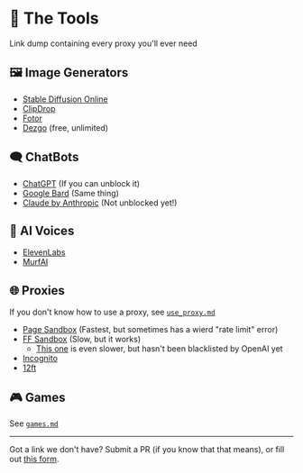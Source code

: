 # 🔨 The Tools
Link dump containing every proxy you'll ever need

## 🖼️ Image Generators
* [Stable Diffusion Online](https://stablediffusionweb.com)
* [ClipDrop](https://clipdrop.co)
* [Fotor](https://www.fotor.com/images/create)
* [Dezgo](https://dezgo.com/) (free, unlimited)

## 🗨️ ChatBots
* [ChatGPT](https://chat.openai.com) (If you can unblock it)
* [Google Bard](https://bard.google.com) (Same thing)
* [Claude by Anthropic](https://claude.ai) (Not unblocked yet!)

## 📢 AI Voices
* [ElevenLabs](https://beta.elevenlabs.io/speech-synthesis)
* [MurfAI](https://murf.ai)

## 🌐 Proxies

If you don't know how to use a proxy, see [`use_proxy.md`](./use_proxy.md) 
* [Page Sandbox](https://rapid-tooth-2bc4.qiangqiang.workers.dev) (Fastest, but sometimes has a wierd "rate limit" error)
* [FF Sandbox](https://replit.com/@3kh0/Firefox-browser?embed=true) (Slow, but it works)
  * [This one](https://replit.com/@ChumIsFun/Firefox-WIP?embed=true) is even slower, but hasn't been blacklisted by OpenAI yet
* [Incognito](https://sssuuuuiiiiii.onrender.com/)
* [12ft](https://12ft.io)

## 🎮 Games
See [`games.md`](./games.md)

---

Got a link we don't have? Submit a PR (if you know that that means), or fill out [this form](https://forms.gle/9GvZjpAdnfU1rdPp6).

